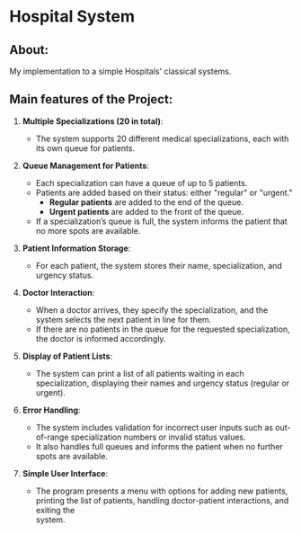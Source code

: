 
# Hospital System
## About:
My implementation to a simple Hospitals' classical systems.

## Main features of the Project:

1. **Multiple Specializations (20 in total)**:
   - The system supports 20 different medical specializations, each with its own queue for patients.

2. **Queue Management for Patients**:
   - Each specialization can have a queue of up to 5 patients.
   - Patients are added based on their status: either "regular" or "urgent."
     - **Regular patients** are added to the end of the queue.
     - **Urgent patients** are added to the front of the queue.
   - If a specialization’s queue is full, the system informs the patient that no more spots are available.

3. **Patient Information Storage**:
   - For each patient, the system stores their name, specialization, and urgency status.

4. **Doctor Interaction**:
   - When a doctor arrives, they specify the specialization, and the system selects the next patient in line for them.
   - If there are no patients in the queue for the requested specialization, the doctor is informed accordingly.

5. **Display of Patient Lists**:
   - The system can print a list of all patients waiting in each specialization, displaying their names and urgency status (regular or urgent).

6. **Error Handling**:
   - The system includes validation for incorrect user inputs such as out-of-range specialization numbers or invalid status values.
   - It also handles full queues and informs the patient when no further spots are available.
7. **Simple User Interface**:
   - The program presents a menu with options for adding new patients, printing the list of patients, handling doctor-patient interactions, and exiting the     
     system.






